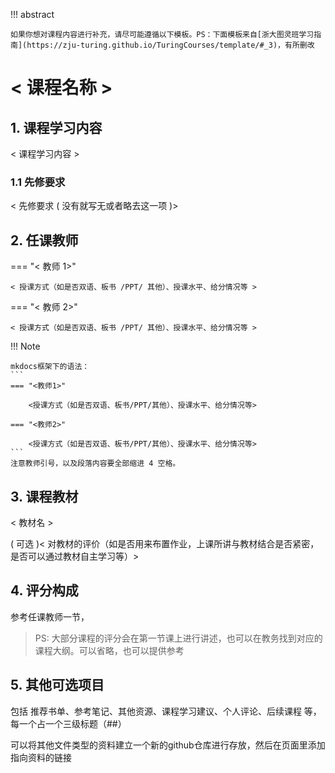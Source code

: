 !!! abstract

    如果你想对课程内容进行补充，请尽可能遵循以下模板。PS：下面模板来自[浙大图灵班学习指南](https://zju-turing.github.io/TuringCourses/template/#_3)，有所删改

# < 课程名称 >

## 1. 课程学习内容

< 课程学习内容 >

### 1.1 先修要求

< 先修要求 ( 没有就写无或者略去这一项 )>

## 2. 任课教师

=== "< 教师 1>"
    
    < 授课方式（如是否双语、板书 /PPT/ 其他）、授课水平、给分情况等 >
    
=== "< 教师 2>"
    
    < 授课方式（如是否双语、板书 /PPT/ 其他）、授课水平、给分情况等 >
    

!!! Note

    mkdocs框架下的语法：
    ```
    === "<教师1>"

        <授课方式（如是否双语、板书/PPT/其他）、授课水平、给分情况等>

    === "<教师2>" 

        <授课方式（如是否双语、板书/PPT/其他）、授课水平、给分情况等>
    ```
    注意教师引号，以及段落内容要全部缩进 4 空格。

## 3. 课程教材
< 教材名 >

( 可选 )< 对教材的评价（如是否用来布置作业，上课所讲与教材结合是否紧密，是否可以通过教材自主学习等）>

## 4. 评分构成

参考任课教师一节，

> PS: 大部分课程的评分会在第一节课上进行讲述，也可以在教务找到对应的课程大纲。可以省略，也可以提供参考

## 5. 其他可选项目

包括 推荐书单、参考笔记、其他资源、课程学习建议、个人评论、后续课程 等，每一个占一个三级标题（##）

可以将其他文件类型的资料建立一个新的github仓库进行存放，然后在页面里添加指向资料的链接